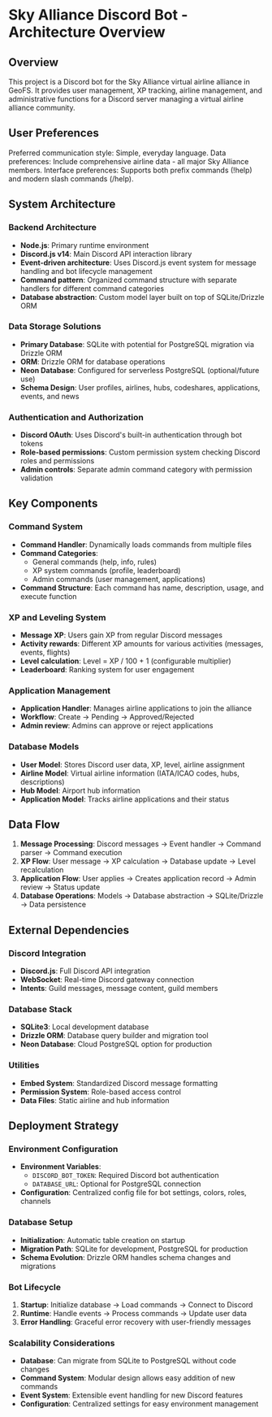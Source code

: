 # Sky Alliance Discord Bot - Architecture Overview

## Overview

This project is a Discord bot for the Sky Alliance virtual airline alliance in GeoFS. It provides user management, XP tracking, airline management, and administrative functions for a Discord server managing a virtual airline alliance community.

## User Preferences

Preferred communication style: Simple, everyday language.
Data preferences: Include comprehensive airline data - all major Sky Alliance members.
Interface preferences: Supports both prefix commands (!help) and modern slash commands (/help).

## System Architecture

### Backend Architecture
- **Node.js**: Primary runtime environment
- **Discord.js v14**: Main Discord API interaction library
- **Event-driven architecture**: Uses Discord.js event system for message handling and bot lifecycle management
- **Command pattern**: Organized command structure with separate handlers for different command categories
- **Database abstraction**: Custom model layer built on top of SQLite/Drizzle ORM

### Data Storage Solutions
- **Primary Database**: SQLite with potential for PostgreSQL migration via Drizzle ORM
- **ORM**: Drizzle ORM for database operations
- **Neon Database**: Configured for serverless PostgreSQL (optional/future use)
- **Schema Design**: User profiles, airlines, hubs, codeshares, applications, events, and news

### Authentication and Authorization
- **Discord OAuth**: Uses Discord's built-in authentication through bot tokens
- **Role-based permissions**: Custom permission system checking Discord roles and permissions
- **Admin controls**: Separate admin command category with permission validation

## Key Components

### Command System
- **Command Handler**: Dynamically loads commands from multiple files
- **Command Categories**: 
  - General commands (help, info, rules)
  - XP system commands (profile, leaderboard)
  - Admin commands (user management, applications)
- **Command Structure**: Each command has name, description, usage, and execute function

### XP and Leveling System
- **Message XP**: Users gain XP from regular Discord messages
- **Activity rewards**: Different XP amounts for various activities (messages, events, flights)
- **Level calculation**: Level = XP / 100 + 1 (configurable multiplier)
- **Leaderboard**: Ranking system for user engagement

### Application Management
- **Application Handler**: Manages airline applications to join the alliance
- **Workflow**: Create → Pending → Approved/Rejected
- **Admin review**: Admins can approve or reject applications

### Database Models
- **User Model**: Stores Discord user data, XP, level, airline assignment
- **Airline Model**: Virtual airline information (IATA/ICAO codes, hubs, descriptions)
- **Hub Model**: Airport hub information
- **Application Model**: Tracks airline applications and their status

## Data Flow

1. **Message Processing**: Discord messages → Event handler → Command parser → Command execution
2. **XP Flow**: User message → XP calculation → Database update → Level recalculation
3. **Application Flow**: User applies → Creates application record → Admin review → Status update
4. **Database Operations**: Models → Database abstraction → SQLite/Drizzle → Data persistence

## External Dependencies

### Discord Integration
- **Discord.js**: Full Discord API integration
- **WebSocket**: Real-time Discord gateway connection
- **Intents**: Guild messages, message content, guild members

### Database Stack
- **SQLite3**: Local development database
- **Drizzle ORM**: Database query builder and migration tool
- **Neon Database**: Cloud PostgreSQL option for production

### Utilities
- **Embed System**: Standardized Discord message formatting
- **Permission System**: Role-based access control
- **Data Files**: Static airline and hub information

## Deployment Strategy

### Environment Configuration
- **Environment Variables**: 
  - `DISCORD_BOT_TOKEN`: Required Discord bot authentication
  - `DATABASE_URL`: Optional for PostgreSQL connection
- **Configuration**: Centralized config file for bot settings, colors, roles, channels

### Database Setup
- **Initialization**: Automatic table creation on startup
- **Migration Path**: SQLite for development, PostgreSQL for production
- **Schema Evolution**: Drizzle ORM handles schema changes and migrations

### Bot Lifecycle
1. **Startup**: Initialize database → Load commands → Connect to Discord
2. **Runtime**: Handle events → Process commands → Update user data
3. **Error Handling**: Graceful error recovery with user-friendly messages

### Scalability Considerations
- **Database**: Can migrate from SQLite to PostgreSQL without code changes
- **Command System**: Modular design allows easy addition of new commands
- **Event System**: Extensible event handling for new Discord features
- **Configuration**: Centralized settings for easy environment management